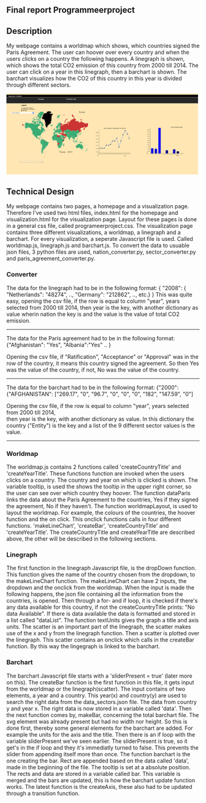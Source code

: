 ## Final report Programmeerproject

## Description

My webpage contains a worldmap which shows, which countries signed the Paris Agreement. The user can hoover over every country and when the users clicks on a country the following happens. A linegraph is shown, which shows the total CO2 emission of this country from 2000 till 2014. The user can click on a year in this linegraph, then a barchart is shown. The barchart visualizes how the CO2 of this country in this year is divided through different sectors.

<img src="docs/overallss.jpg" width="500">

## Technical Design  
My webpage contains two pages, a homepage and a visualization page. Therefore I've used two html files, index.html for the homepage and visualization.html for the visualization page. Layout for these pages is done in a general css file, called programeerproject.css. The visualization page contains three different visualizations, a worldmap, a linegraph and a barchart. For every visualization, a seperate Javascript file is used. Called worldmap.js, linegraph.js and barchart.js. To convert the data to usuable json files, 3 python files are used, nation_converter.py, sector_converter.py and paris_agreement_converter.py.

### Converter  
The data for the linegraph had to be in the following format: 
{
"2008": {
"Netherlands": "48274", ..,
"Germany": "212862", .., etc.}
}
This was quite easy, opening the csv file, if the row is equal to column "year", 
years selected from 2000 till 2014, then year is the key, with another
dictionary as value wherin nation the key is and the value is the value of
total CO2 emission.  

---
The data for the Paris agreement had to be in the following format:
{"Afghanistan": "Yes", "Albania":"Yes" .. }

Opening the csv file, if "Ratification", "Acceptance" or "Approval" was in the
row of the country, it means this country signed the agreement. So then Yes was the value of the country,
if not, No was the value of the country. 

---
The data for the barchart had to be in the following format:
{"2000": {"AFGHANISTAN": ["269.17", "0", "96.7", "0", "0", "0", "182", "147.59", "0"]

Opening the csv file, if the row is equal to column "year", years selected from 2000 till 2014,  
then year is the key, with another dictionary as value. In this dictionary the country ("Entity") 
is the key and a list of the 9 different sector values is the value.

---

### Worldmap
The worldmap.js contains 2 functions called 'createCountryTitle' and 'createYearTitle'. These functions function are invoked when the users clicks on a country. The country and year on which is clicked is shown. The variable tooltip, is used the shows the tooltip in the upper right corner, so the user can see over which country they hoover. The function dataParis links the data about the Paris Agreement to the countries, Yes if they signed the agreement, No if they haven't. The function worldmapLayout, is used to layout the worldmap. For example, the colours of the countries, the hoover function and the on click. This onclick functions calls in four different functions. 'makeLineChart', 'createBar', 'createCountryTitle' and 'createYearTitle'. The createCountryTitle and createYearTitle are described above, the other will be described in the following sections. 

### Linegraph  
The first function in the linegraph Javascript file, is the dropDown function. This function gives the name of the country chosen from the dropdown, to the makeLineChart function. The makeLineChart can have 2 inputs, the dropdown and the onclick from the worldmap. When the input is made the following happens, the json file containing all the information from the countries, is opened. Then through a for- and if loop, it is checked if there's any data available for this country, if not the createCountryTitle prints: "No data Available". If there is data available the data is formatted and stored in a list called "dataList". The function textUnits gives the graph a title and axis units. The scatter is an important part of the linegraph, the scatter makes use of the x and y from the linegraph function. Then a scatter is plotted over the linegraph. This scatter contains an onclick which calls in the createBar function. By this way the lingegraph is linked to the barchart. 

### Barchart  
The barchart Javascript file starts with a 'sliderPresent = true' (later more on this). The createBar function is the first function in this file, it gets input from the worldmap or the linegraph(scatter). The input contains of two elements, a year and a country. This year(x) and country(y) are used to search the right data from the data_sectors.json file. The data from country y and year x. The right data is now stored in a variable called 'data'. Then the next function comes by, makeBar, concerning the total barchart file. The svg element was already present but had no width nor height. So this is done first, thereby some general elements for the barchart are added. For example the units for the axis and the title. Then there is an if loop with the variable sliderPresent we've seen earlier. The sliderPresent is true, so it get's in the if loop and they it's immediatly turned to false. This prevents the slider from appending itself more than once. The function barchart is the one creating the bar. Rect are appended based on the data called 'data', made in the beginning of the file. The tooltip is set at a absolute position. The rects and data are stored in a variable called bar. This variable is merged and the bars are updated, this is how the barchart update function works. The latest function is the createAxis, these also had to be updated through a transition function. 



